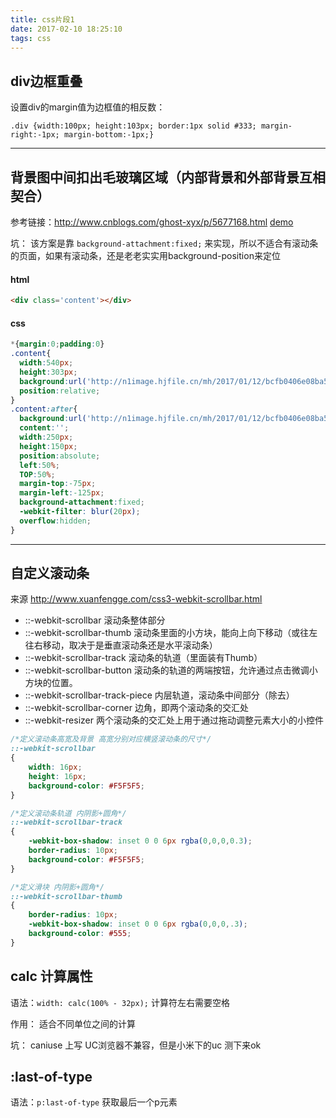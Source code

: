 ```yaml
---
title: css片段1
date: 2017-02-10 18:25:10
tags: css
---
```


## div边框重叠

设置div的margin值为边框值的相反数：

    .div {width:100px; height:103px; border:1px solid #333; margin-right:-1px; margin-bottom:-1px;}


---

## 背景图中间扣出毛玻璃区域（内部背景和外部背景互相契合）

参考链接：http://www.cnblogs.com/ghost-xyx/p/5677168.html
[demo](https://darylxyx.github.io/Demo/blur/)

坑： 该方案是靠 `background-attachment:fixed;` 来实现，所以不适合有滚动条的页面，如果有滚动条，还是老老实实用background-position来定位

#### html
```HTML
<div class='content'></div>
```

#### css     
```CSS
*{margin:0;padding:0}
.content{
  width:540px;
  height:303px;
  background:url('http://n1image.hjfile.cn/mh/2017/01/12/bcfb0406e08ba59e779316c20c373cf6.jpg');
  position:relative;
}
.content:after{
  background:url('http://n1image.hjfile.cn/mh/2017/01/12/bcfb0406e08ba59e779316c20c373cf6.jpg');
  content:'';
  width:250px;
  height:150px;
  position:absolute;
  left:50%;
  TOP:50%;
  margin-top:-75px;
  margin-left:-125px;
  background-attachment:fixed;
  -webkit-filter: blur(20px);
  overflow:hidden;
}
```
---

## 自定义滚动条

来源 http://www.xuanfengge.com/css3-webkit-scrollbar.html

- ::-webkit-scrollbar 滚动条整体部分
- ::-webkit-scrollbar-thumb  滚动条里面的小方块，能向上向下移动（或往左往右移动，取决于是垂直滚动条还是水平滚动条）
- ::-webkit-scrollbar-track  滚动条的轨道（里面装有Thumb）
- ::-webkit-scrollbar-button 滚动条的轨道的两端按钮，允许通过点击微调小方块的位置。
- ::-webkit-scrollbar-track-piece 内层轨道，滚动条中间部分（除去）
- ::-webkit-scrollbar-corner 边角，即两个滚动条的交汇处
- ::-webkit-resizer 两个滚动条的交汇处上用于通过拖动调整元素大小的小控件

```CSS
/*定义滚动条高宽及背景 高宽分别对应横竖滚动条的尺寸*/
::-webkit-scrollbar
{
    width: 16px;
    height: 16px;
    background-color: #F5F5F5;
}

/*定义滚动条轨道 内阴影+圆角*/
::-webkit-scrollbar-track
{
    -webkit-box-shadow: inset 0 0 6px rgba(0,0,0,0.3);
    border-radius: 10px;
    background-color: #F5F5F5;
}

/*定义滑块 内阴影+圆角*/
::-webkit-scrollbar-thumb
{
    border-radius: 10px;
    -webkit-box-shadow: inset 0 0 6px rgba(0,0,0,.3);
    background-color: #555;
}
```

## calc 计算属性

语法：```width: calc(100% - 32px);``` 计算符左右需要空格

作用： 适合不同单位之间的计算

坑： caniuse 上写 UC浏览器不兼容，但是小米下的uc 测下来ok


## :last-of-type

语法：```p:last-of-type``` 获取最后一个p元素
